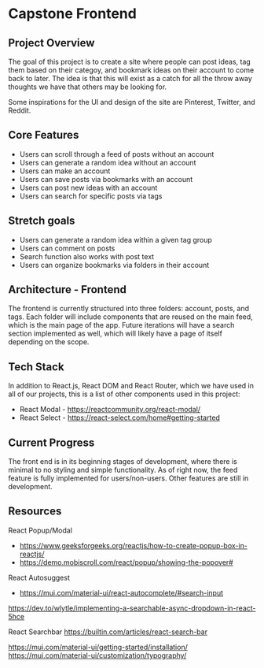 # Capstone Frontend

## Project Overview

The goal of this project is to create a site where people can post ideas, tag them based on their categoy, and bookmark ideas on their account to come back to later. The idea is that this will exist as a catch for all the throw away thoughts we have that others may be looking for.

Some inspirations for the UI and design of the site are Pinterest, Twitter, and Reddit.

## Core Features

- Users can scroll through a feed of posts without an account
- Users can generate a random idea without an account
- Users can make an account
- Users can save posts via bookmarks with an account
- Users can post new ideas with an account
- Users can search for specific posts via tags

## Stretch goals

- Users can generate a random idea within a given tag group
- Users can comment on posts
- Search function also works with post text
- Users can organize bookmarks via folders in their account

## Architecture - Frontend

The frontend is currently structured into three folders: account, posts, and tags. Each folder will include components that are reused on the main feed, which is the main page of the app. Future iterations will have a search section implemented as well, which will likely have a page of itself depending on the scope.

## Tech Stack

In addition to React.js, React DOM and React Router, which we have used in all of our projects, this is a list of other components used in this project:

- React Modal - https://reactcommunity.org/react-modal/
- React Select - https://react-select.com/home#getting-started

## Current Progress

The front end is in its beginning stages of development, where there is minimal to no styling and simple functionality. As of right now, the feed feature is fully implemented for users/non-users. Other features are still in development.

## Resources

React Popup/Modal

- https://www.geeksforgeeks.org/reactjs/how-to-create-popup-box-in-reactjs/
- https://demo.mobiscroll.com/react/popup/showing-the-popover#

React Autosuggest

- https://mui.com/material-ui/react-autocomplete/#search-input

https://dev.to/wlytle/implementing-a-searchable-async-dropdown-in-react-5hce

React Searchbar
https://builtin.com/articles/react-search-bar

https://mui.com/material-ui/getting-started/installation/
https://mui.com/material-ui/customization/typography/
